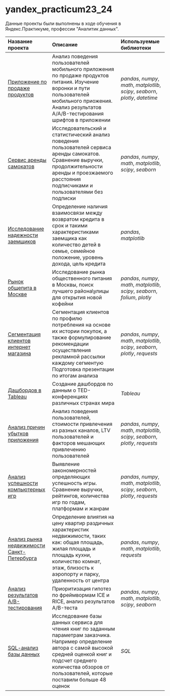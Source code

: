 # yandex_practicum23_24
Данные проекты были выполнены в ходе обучения в Яндекс.Практикуме, профессии "Аналитик данных".

| Название проекта | Описание | Используемые библиотеки | 
| :---------------------- | :---------------------- | :---------------------- |
| [Приложение по продаже продуктов](https://github.com/aned-ivan/yandex_practicum23_24/tree/69e57fd12a91f0d646e90e662f1fbfaf64a07792/Analysis%20of%20the%20behavior%20of%20users%20of%20a%20mobile%20application%20for%20selling%20food) | Анализ поведения пользователей мобильного приложения по продаже продуктов питания. Изучение воронки и пути пользователей мобильного приожения. Анализ результатов A/A/B-тестирования шрифтов в приложении| *pandas*, *numpy*, *math*, *matplotlib*, *scipy*, *seaborn*, *plotly*, *datetime* |
| [Сервис аренды самокатов](https://github.com/aned-ivan/yandex_practicum23_24/tree/74b2e4164b4c197d91cf4460f2c6911983f0cd2d/Analysis%20of%20scooter%20rental%20service%20data)| Исследовательский и статистический анализ поведения пользователей сервиса аренды самокатов. Сравнение выручки, продолжительности аренды и проезжаемого расстояния подписчиками и пользователями без подписки| *pandas*, *numpy*, *math*, *matplotlib*, *scipy*, *seaborn* |
| [Исследование надежности заемщиков](https://github.com/aned-ivan/yandex_practicum23_24/tree/eb4f69dde9321bcce2c886d51fe2e8df6e89aa90/Borrower%20reliability%20research)| Определение наличия взаимосвязи между возвратом кредита в срок и такими характеристиками заемщика как количество детей в семье, семейное положение, уровень дохода, цель кредита| *pandas*, *matplotlib*|
| [Рынок общепита в Москве](https://github.com/aned-ivan/yandex_practicum23_24/tree/eb4f69dde9321bcce2c886d51fe2e8df6e89aa90/Catering%20market%20research%20in%20Moscow)| Исследование рынка общественного питания в Москвы, поиск лучшего района\улицы для открытия новой кофейни| *pandas*, *numpy*, *math*, *matplotlib*, *scipy*, *seaborn*, *folium*, *plotly* |
| [Сегментация клиентов интернет магазина](https://github.com/aned-ivan/yandex_practicum23_24/tree/7074782a3ffd5a5c5d29ba2c1d60fe66bff29f00/Consumption%20profiles%20of%20online%20store%20customers)| Сегментация клиентов по профилю потребления на основе их истории покупок, а также формулирование рекомендации осуществления рекламной рассылки каждому сегментую Подготовка презентации по итогам анализа| *pandas*, *numpy*, *math*, *matplotlib*, *scipy*, *seaborn*, *plotly*, *requests* |
| [Дашбордов в Tableau](https://github.com/aned-ivan/yandex_practicum23_24/tree/d0bfbad189165a3362059dc10fc6451f8df629ed/Creating%20dashboards%20in%20Tableau)| Создание дашбордов по данным о TED-конференциях различных странах мира| *Tableau* |
| [Анализ причин убытков приложения](https://github.com/aned-ivan/yandex_practicum23_24/tree/e9764f5a5c7450955cc259d9ea10cfddc0068a6e/Mobile%20application%20research)| Анализ поведения пользователей, стоимости привлечения из разных каналов, LTV пользователей и факторов мешающих привлечению пользователей| *pandas*, *numpy*, *math*, *matplotlib*, *scipy*, *seaborn*, *plotly*, *requests*|
| [Анализ успешности компьютерных игр](https://github.com/aned-ivan/yandex_practicum23_24/tree/1a4409046fe1991fc511e3795e34ceb63f03a331/Research%20into%20patterns%20of%20computer%20game%20success)| Выявление закономерностей определяющих успешность игры. Сравнение выручки, рейтингов, количества игр по годам, платформам и жанрам| *pandas*, *numpy*, *math*, *matplotlib*, *scipy*, *seaborn*, *plotly*, *requests*|
| [Анализ рынка недвижимости Санкт-Петербурга](https://github.com/aned-ivan/yandex_practicum23_24/tree/e1f658b3cecf4fe5cc7c4aae129fd00024039d5c/Research%20of%20advertisements%20for%20the%20sale%20of%20apartments)| Определение влиятия на цену квартир раздичных характеристик недвижимости, таких как: общая площадь, жилая площадь и площадь кухни, количество комнат, этаж, близость к аэропорту и парку, удаленность от центра|*pandas*, *numpy*, *math*, *matplotlib*, *requests*|
| [Анализ результатов A/B-тестирования](https://github.com/aned-ivan/yandex_practicum23_24/tree/d1e98fa12be58a152851272bb1e4a8629ddeff7e/Researching%20hypotheses%20to%20increase%20online%20store%20revenue)|Приоритизация гипотез по фреймвормам ICE и RICE, анализ результатов A/B-теста|*pandas*, *numpy*, *math*, *matplotlib*, *scipy*, *seaborn*|
| [SQL-aнализ базы данных](https://github.com/aned-ivan/yandex_practicum23_24/tree/d1e98fa12be58a152851272bb1e4a8629ddeff7e/SQL_project)|Исследование базы данных сервиса для чтения книг по заданным параметрам заказчика. Например определение автора с самой высокой средней оценкой книг и подсчет среднего количества обзоров от пользователей, которые поставили больше 48 оценок|*SQL*|
